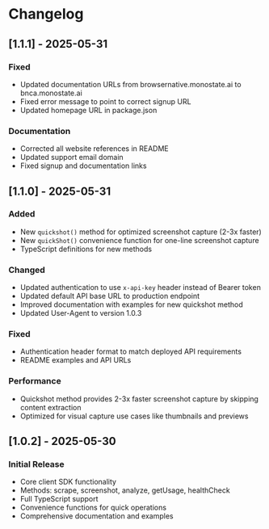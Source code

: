 # Changelog

## [1.1.1] - 2025-05-31

### Fixed
- Updated documentation URLs from browsernative.monostate.ai to bnca.monostate.ai
- Fixed error message to point to correct signup URL
- Updated homepage URL in package.json

### Documentation
- Corrected all website references in README
- Updated support email domain
- Fixed signup and documentation links

## [1.1.0] - 2025-05-31

### Added
- New `quickshot()` method for optimized screenshot capture (2-3x faster)
- New `quickShot()` convenience function for one-line screenshot capture
- TypeScript definitions for new methods

### Changed
- Updated authentication to use `x-api-key` header instead of Bearer token
- Updated default API base URL to production endpoint
- Improved documentation with examples for new quickshot method
- Updated User-Agent to version 1.0.3

### Fixed
- Authentication header format to match deployed API requirements
- README examples and API URLs

### Performance
- Quickshot method provides 2-3x faster screenshot capture by skipping content extraction
- Optimized for visual capture use cases like thumbnails and previews

## [1.0.2] - 2025-05-30

### Initial Release
- Core client SDK functionality
- Methods: scrape, screenshot, analyze, getUsage, healthCheck
- Full TypeScript support
- Convenience functions for quick operations
- Comprehensive documentation and examples